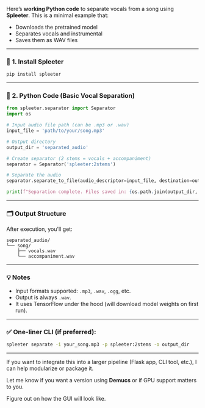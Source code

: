 

Here’s **working Python code** to separate vocals from a song using **Spleeter**. This is a minimal example that:

* Downloads the pretrained model
* Separates vocals and instrumental
* Saves them as WAV files

---

### 🔧 **1. Install Spleeter**

```bash
pip install spleeter
```

---

### 📄 **2. Python Code (Basic Vocal Separation)**

```python
from spleeter.separator import Separator
import os

# Input audio file path (can be .mp3 or .wav)
input_file = 'path/to/your/song.mp3'

# Output directory
output_dir = 'separated_audio'

# Create separator (2 stems = vocals + accompaniment)
separator = Separator('spleeter:2stems')

# Separate the audio
separator.separate_to_file(audio_descriptor=input_file, destination=output_dir)

print(f"Separation complete. Files saved in: {os.path.join(output_dir, os.path.splitext(os.path.basename(input_file))[0])}")
```

---

### 🗂 Output Structure

After execution, you'll get:

```
separated_audio/
└── song/
    ├── vocals.wav
    └── accompaniment.wav
```

---

### 💡 Notes

* Input formats supported: `.mp3`, `.wav`, `.ogg`, etc.
* Output is always `.wav`.
* It uses TensorFlow under the hood (will download model weights on first run).

---

### ✅ One-liner CLI (if preferred):

```bash
spleeter separate -i your_song.mp3 -p spleeter:2stems -o output_dir
```

---

If you want to integrate this into a larger pipeline (Flask app, CLI tool, etc.), I can help modularize or package it.

Let me know if you want a version using **Demucs** or if GPU support matters to you.


Figure out on how the GUI will look like.
